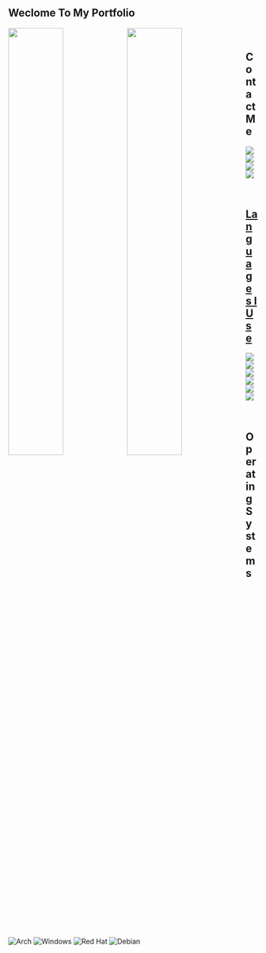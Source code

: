 ## Weclome To My Portfolio

<img align="left" width="47%" src="https://github-readme-stats.vercel.app/api?username=nexusflipp&show_icons=true&theme=aura">
<img align="left" width="47%" src="https://github-readme-stats.vercel.app/api/top-langs/?username=nexusflipp&langs_count=6&count_private=true&layout=compact&theme=aura">

<br />

## Contact Me

<p align="left"> 
    <a href="" target="_blank"> <img src="https://img.shields.io/badge/%3CNexu$flipp%3E-%237289DA.svg?style=for-the-badge&logo=discord&logoColor=white"/> </a>
    <a href="" target="_blank"> <img src="https://img.shields.io/badge/<handle>-%23FF0000.svg?style=for-the-badge&logo=YouTube&logoColor=white"/> </a>
    <a href="" target="_blank"> <img src="https://img.shields.io/badge/<handle>-%231DA1F2.svg?style=for-the-badge&logo=Twitter&logoColor=white"/> </a> 
    <a href="" target="_blank"> <img src="https://img.shields.io/badge/Reddit-FF4500?style=for-the-badge&logo=reddit&logoColor=white">
</p>



<br />

## Languages I Use

<p align="left"> 
    <a href="https://isocpp.org/" target="_blank"> <img src="https://img.shields.io/badge/c++-%2300599C.svg?style=for-the-badge&logo=c%2B%2B&logoColor=white"/> </a>
    <a href="https://en.wikipedia.org/wiki/C_(programming_language)" target="_blank"> <img src="https://img.shields.io/badge/c-%2300599C.svg?style=for-the-badge&logo=c&logoColor=white"/> </a>
    <a href="https://www.w3.org/" target="_blank"> <img src="https://img.shields.io/badge/html5-%23E34F26.svg?style=for-the-badge&logo=html5&logoColor=white"/> </a> 
    <a href="https://www.w3.org/Style/CSS/" target="_blank"> <img src="https://img.shields.io/badge/css3-%231572B6.svg?style=for-the-badge&logo=css3&logoColor=white"/> </a> 
    <a href="https://www.lua.org/" target="_blank"> <img src="https://img.shields.io/badge/lua-%232C2D72.svg?style=for-the-badge&logo=lua&logoColor=white"/> </a> 
    <a href="https://www.php.net/" target="_blank"> <img src="https://img.shields.io/badge/php-%23777BB4.svg?style=for-the-badge&logo=php&logoColor=white"/> </a> 
</p>

<br />

## Operating Systems

![Arch](https://img.shields.io/badge/Arch%20Linux-1793D1?logo=arch-linux&logoColor=fff&style=for-the-badge)
![Windows](https://img.shields.io/badge/Windows-0078D6?style=for-the-badge&logo=windows&logoColor=white)
![Red Hat](https://img.shields.io/badge/Red%20Hat-EE0000?style=for-the-badge&logo=redhat&logoColor=white)
![Debian](https://img.shields.io/badge/Debian-D70A53?style=for-the-badge&logo=debian&logoColor=white)


